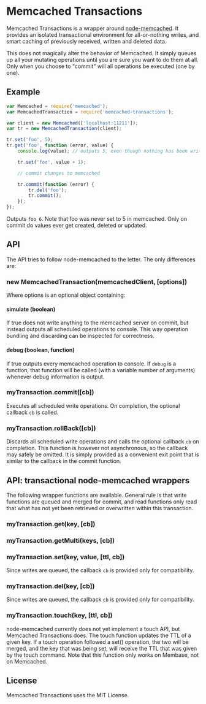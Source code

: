 # Memcached Transactions

Memcached Transactions is a wrapper around
[node-memcached](https://github.com/3rd-Eden/node-memcached). It provides an
isolated transactional environment for all-or-nothing writes, and smart caching
of previously received, written and deleted data.

This does not magically alter the behavior of Memcached. It simply queues up all
your mutating operations until you are sure you want to do them at all. Only
when you choose to "commit" will all operations be executed (one by one).

## Example

``` javascript
var Memcached = require('memcached');
var MemcachedTransaction = require('memcached-transactions');

var client = new Memcached(['localhost:11211']);
var tr = new MemcachedTransaction(client);

tr.set('foo', 5);
tr.get('foo', function (error, value) {
	console.log(value); // outputs 5, even though nothing has been written yet

	tr.set('foo', value + 1);

	// commit changes to memcached

	tr.commit(function (error) {
		tr.del('foo');
		tr.commit();
	});
});
```
Outputs `foo 6`. Note that foo was never set to 5 in memcached. Only on commit
do values ever get created, deleted or updated.

## API

The API tries to follow node-memcached to the letter. The only differences
are:

### new MemcachedTransaction(memcachedClient, [options])

Where options is an optional object containing:

#### simulate (boolean)

If true does not write anything to the memcached server on commit, but instead
outputs all scheduled operations to console. This way operation bundling and
discarding can be inspected for correctness.

#### debug (boolean, function)

If true outputs every memcached operation to console. If `debug` is a function,
that function will be called (with a variable number of arguments) whenever
debug information is output.

### myTransaction.commit([cb])

Executes all scheduled write operations. On completion, the optional
callback `cb` is called.

### myTransaction.rollBack([cb])

Discards all scheduled write operations and calls the optional callback
`cb` on completion. This function is however not asynchronous, so the callback
may safely be omitted. It is simply provided as a convenient exit point that
is similar to the callback in the commit function.

## API: transactional node-memcached wrappers

The following wrapper functions are available. General rule is that write
functions are queued and merged for commit, and read functions only read
that what has not yet been retrieved or overwritten within this transaction.

### myTransaction.get(key, [cb])
### myTransaction.getMulti(keys, [cb])
### myTransaction.set(key, value, [ttl, cb])

Since writes are queued, the callback `cb` is provided only for compatibility.

### myTransaction.del(key, [cb])

Since writes are queued, the callback `cb` is provided only for compatibility.

### myTransaction.touch(key, [ttl, cb])

node-memcached currently does not yet implement a touch API, but Memcached
Transactions does. The touch function updates the TTL of a given key. If a
touch operation followed a set() operation, the two will be merged, and the key
that was being set, will receive the TTL that was given by the touch command.
Note that this function only works on Membase, not on Memcached.


## License

Memcached Transactions uses the MIT License.

